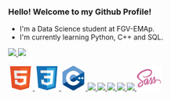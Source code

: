 ### Hello! Welcome to my Github Profile!

- I'm a Data Science student at FGV-EMAp.
- I'm currently learning Python, C++ and SQL.

<div>
  <a href="https://github.com/LindseyVA">
  <img height="180em" src="https://github-readme-stats.vercel.app/api?username=LindseyVA&show_icons=true&theme=omni&include_all_commits=true&count_private=true"/>
  <img height="180em" src="https://github-readme-stats.vercel.app/api/top-langs/?username=LindseyVA&layout=compact&langs_count=7&theme=omni"/>
</div>

<div style="display: inline_block"><br>
  <img height=50em src="https://raw.githubusercontent.com/devicons/devicon/master/icons/html5/html5-original.svg" />
  <img height=50em src="https://raw.githubusercontent.com/devicons/devicon/master/icons/css3/css3-original.svg" />
  <img height=50em src="https://raw.githubusercontent.com/devicons/devicon/master/icons/cplusplus/cplusplus-original.svg" />
  <img height=50em src="https://cdn.jsdelivr.net/gh/devicons/devicon/icons/python/python-original-wordmark.svg" />
  <img height=50em src="https://cdn.jsdelivr.net/gh/devicons/devicon/icons/r/r-original.svg" />
  <img height=50em src="https://cdn.jsdelivr.net/gh/devicons/devicon/icons/mysql/mysql-original-wordmark.svg" />
  <img height=50em src="https://cdn.jsdelivr.net/gh/devicons/devicon/icons/jupyter/jupyter-original-wordmark.svg" />
  <img height=50em src="https://cdn.jsdelivr.net/gh/devicons/devicon/icons/git/git-plain-wordmark.svg" />
  <img height=50em src="https://raw.githubusercontent.com/devicons/devicon/master/icons/sass/sass-original.svg" />
</div>
  
